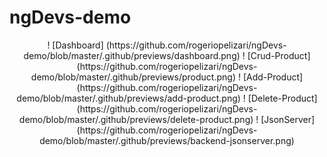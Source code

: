 # ngDevs-demo

<p align="center">
! [Dashboard] (https://github.com/rogeriopelizari/ngDevs-demo/blob/master/.github/previews/dashboard.png)
! [Crud-Product] (https://github.com/rogeriopelizari/ngDevs-demo/blob/master/.github/previews/product.png)
! [Add-Product]  (https://github.com/rogeriopelizari/ngDevs-demo/blob/master/.github/previews/add-product.png)
! [Delete-Product]  (https://github.com/rogeriopelizari/ngDevs-demo/blob/master/.github/previews/delete-product.png)
! [JsonServer]  (https://github.com/rogeriopelizari/ngDevs-demo/blob/master/.github/previews/backend-jsonserver.png)
</p>
